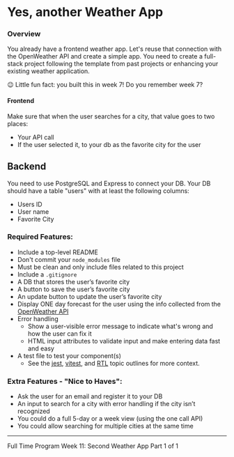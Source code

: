 # Yes, another Weather App

### Overview

You already have a frontend weather app. Let's reuse that connection with the OpenWeather API and create a simple app. You need to create a full-stack project following the template from past projects or enhancing your existing weather application.

😉 Little fun fact: you built this in week 7! Do you remember week 7?

#### Frontend

Make sure that when the user searches for a city, that value goes to two places:

- Your API call
- If the user selected it, to your db as the favorite city for the user

## Backend

You need to use PostgreSQL and Express to connect your DB. Your DB should have a table "users" with at least the following columns:

- Users ID
- User name
- Favorite City

### Required Features:

- Include a top-level README
- Don't commit your `node_modules` file
- Must be clean and only include files related to this project
- Include a `.gitignore`
- A DB that stores the user’s favorite city
- A button to save the user’s favorite city
- An update button to update the user’s favorite city
- Display ONE day forecast for the user using the info collected from the [OpenWeather API](https://openweathermap.org/api)
- Error handling
  - Show a user-visible error message to indicate what's wrong and how the user can fix it
  - HTML input attributes to validate input and make entering data fast and easy
- A test file to test your component(s)
  - See the [jest](https://github.com/Techtonica/curriculum/blob/main/testing-and-tdd/jest.md), [vitest](https://github.com/Techtonica/curriculum/blob/main/testing-and-tdd/vitest.md), and [RTL](https://github.com/Techtonica/curriculum/blob/main/testing-and-tdd/react-testing-jest-and-RTL.md) topic outlines for more context.

### Extra Features - "Nice to Haves":

- Ask the user for an email and register it to your DB
- An input to search for a city with error handling if the city isn’t recognized
- You could do a full 5-day or a week view (using the one call API)
- You could allow searching for multiple cities at the same time

---

Full Time Program Week 11: Second Weather App Part 1 of 1

